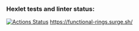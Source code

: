 ### Hexlet tests and linter status:
[![Actions Status](https://github.com/rubasia/layout-designer-project-lvl1/workflows/hexlet-check/badge.svg)](https://github.com/rubasia/layout-designer-project-lvl1/actions)
https://functional-rings.surge.sh/